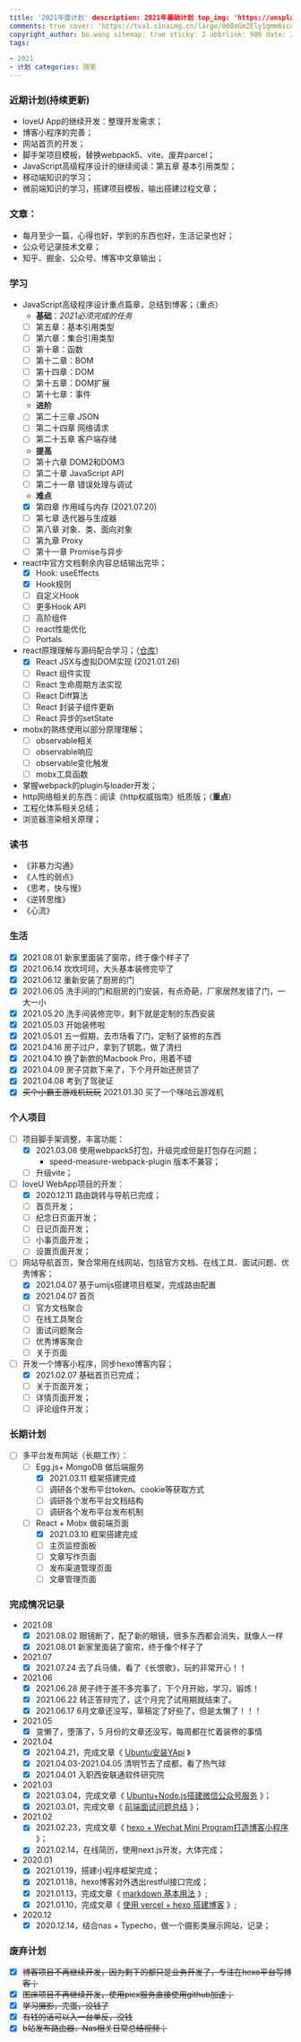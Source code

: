 ```yaml
---
title: '2021年度计划' description: 2021年基础计划 top_img: 'https://unsplash.it/800/200?random'
comments: true cover: 'https://tva1.sinaimg.cn/large/008eGmZEly1gmm6icu66gj30u01t246g.jpg'
copyright_author: bo.wang sitemap: true sticky: 2 abbrlink: 986 date: 2020-12-30 15:41:52 updated: 2021-07-28 19:20:33
tags:

- 2021
- 计划 categories: 随笔
---
```


### 近期计划(持续更新)

- loveU App的继续开发：整理开发需求；
- 博客小程序的完善；
- 网站首页的开发；
- 脚手架项目模板，替换webpack5、vite、废弃parcel；
- JavaScript高级程序设计的继续阅读：第五章 基本引用类型；
- 移动端知识的学习；
- 微前端知识的学习，搭建项目模板，输出搭建过程文章；

### 文章：

- 每月至少一篇，心得也好，学到的东西也好，生活记录也好；
- 公众号记录技术文章；
- 知乎、掘金、公众号、博客中文章输出；

### 学习

- JavaScript高级程序设计重点篇章，总结到博客；（重点）
    - **基础**：_2021必须完成的任务_
    - [ ] 第五章：基本引用类型
    - [ ] 第六章：集合引用类型
    - [ ] 第十章：函数
    - [ ] 第十二章：BOM
    - [ ] 第十四章：DOM
    - [ ] 第十五章：DOM扩展
    - [ ] 第十七章：事件
    - **进阶**
    - [ ] 第二十三章 JSON
    - [ ] 第二十四章 网络请求
    - [ ] 第二十五章 客户端存储
    - **提高**
    - [ ] 第十六章 DOM2和DOM3
    - [ ] 第二十章 JavaScript API
    - [ ] 第二十一章 错误处理与调试
    - **难点**
    - [X] 第四章 作用域与内存 (2021.07.20)
    - [ ] 第七章 迭代器与生成器
    - [ ] 第八章 对象、类、面向对象
    - [ ] 第九章 Proxy
    - [ ] 第十一章 Promise与异步
- react中官方文档剩余内容总结输出完毕；
    - [X] Hook: useEffects
    - [X] Hook规则
    - [ ] 自定义Hook
    - [ ] 更多Hook API
    - [ ] 高阶组件
    - [ ] react性能优化
    - [ ] Portals
- react原理理解与源码配合学习；（[仓库](https://github.com/webbx/learnReactPrinciple)）
    - [X] React JSX与虚拟DOM实现 (2021.01.26)
    - [ ] React 组件实现
    - [ ] React 生命周期方法实现
    - [ ] React Diff算法
    - [ ] React 封装子组件更新
    - [ ] React 异步的setState
- mobx的熟练使用以部分原理理解；
    - [ ] observable相关
    - [ ] observable响应
    - [ ] observable变化触发
    - [ ] mobx工具函数
- 掌握webpack的plugin与loader开发；
- http网络相关的东西：阅读《http权威指南》纸质版；（**重点**）
- 工程化体系相关总结；
- 浏览器渲染相关原理；

### 读书

- 《非暴力沟通》
- 《人性的弱点》
- 《思考，快与慢》
- 《逆转思维》
- 《心流》

### 生活

- [X] 2021.08.01 新家里面装了窗帘，终于像个样子了
- [X] 2021.06.14 坎坎坷坷，大头基本装修完毕了
- [X] 2021.06.12 重新安装了厨房的门
- [X] 2021.06.05 洗手间的门和厨房的门安装，有点奇葩，厂家居然发错了门，一大一小
- [X] 2021.05.20 洗手间装修完毕，剩下就是定制的东西安装
- [X] 2021.05.03 开始装修啦
- [X] 2021.05.01 五一假期，去市场看了门，定制了装修的东西
- [X] 2021.04.16 房子过户，拿到了钥匙，做了清扫
- [X] 2021.04.10 换了新款的Macbook Pro，用着不错
- [X] 2021.04.09 房子贷款下来了，下个月开始还房贷了
- [X] 2021.04.08 考到了驾驶证
- [X] ~~买个小霸王游戏机玩玩~~ 2021.01.30 买了一个咪咕云游戏机

### 个人项目

- [ ] 项目脚手架调整，丰富功能：
    - [X] 2021.03.08 使用webpack5打包，升级完成但是打包存在问题；
        - speed-measure-webpack-plugin 版本不兼容；
    - [ ] 升级vite；
- [ ] loveU WebApp项目的开发：
    - [X] 2020.12.11 路由跳转与导航已完成；
    - [ ] 首页开发；
    - [ ] 纪念日页面开发；
    - [ ] 日记页面开发；
    - [ ] 小事页面开发；
    - [ ] 设置页面开发；
- [ ] 网站导航首页，聚合常用在线网站，包括官方文档、在线工具、面试问题、优秀博客；
    - [X] 2021.04.07 基于umijs搭建项目框架，完成路由配置
    - [X] 2021.04.07 首页
    - [ ] 官方文档聚合
    - [ ] 在线工具聚合
    - [ ] 面试问题聚合
    - [ ] 优秀博客聚合
    - [ ] 关于页面
- [ ] 开发一个博客小程序，同步hexo博客内容；
    - [X] 2021.02.07 基础首页已完成；
    - [ ] 关于页面开发；
    - [ ] 详情页面开发；
    - [ ] 评论组件开发；

### 长期计划

- [ ] 多平台发布网站（长期工作）：
    - [ ] Egg.js+ MongoDB 做后端服务
        - [X] 2021.03.11 框架搭建完成
        - [ ] 调研各个发布平台token、cookie等获取方式
        - [ ] 调研各个发布平台文档结构
        - [ ] 调研各个发布平台发布机制
    - [ ] React + Mobx 做前端页面
        - [X] 2021.03.10 框架搭建完成
        - [ ] 主页监控面板
        - [ ] 文章写作页面
        - [ ] 发布渠道管理页面
        - [ ] 文章管理页面

### 完成情况记录

- 2021.08
    - [X] 2021.08.02 眼镜断了，配了新的眼镜，很多东西都会消失，就像人一样
    - [X] 2021.08.01 新家里面装了窗帘，终于像个样子了
- 2021.07
    - [X] 2021.07.24 去了兵马俑，看了《长恨歌》，玩的非常开心！！
- 2021.06
    - [X] 2021.06.28 房子终于差不多完事了，下个月开始，学习，锻炼！
    - [X] 2021.06.22 转正答辩完了，这个月完了试用期就结束了。
    - [X] 2021.06.17 6月文章还没写，草稿定了好些了，但是太懒了！！！
- 2021.05
    - [X] 变懒了，堕落了，5 月份的文章还没写，每周都在忙着装修的事情
- 2021.04
    - [X] 2021.04.21，完成文章《 [Ubuntu安装YApi](https://blog.wangboweb.site/2021/04/21/28295.html) 》
    - [X] 2021.04.03-2021.04.05 清明节去了成都，看了热气球
    - [X] 2021.04.01 入职西安联通软件研究院
- 2021.03
    - [X] 2021.03.04，完成文章《 [Ubuntu+Node.js搭建微信公众号服务](https://blog.wangboweb.site/2021/03/04/53112.html) 》；
    - [X] 2021.03.01，完成文章《 [前端面试问题总结](https://blog.wangboweb.site/2021/03/01/53542.html) 》；
- 2021.02
    - [X] 2021.02.23，完成文章《 [hexo + Wechat Mini Program打造博客小程序](https://blog.wangboweb.site/2021/02/08/63103.html) 》；
    - [X] 2021.02.14，在线简历，使用next.js开发，大体完成；
- 2020.01
    - [X] 2021.01.19，搭建小程序框架完成；
    - [X] 2021.01.18，hexo博客对外透出restful接口完成；
    - [X] 2021.01.13，完成文章《 [markdown 基本用法](https://blog.wangboweb.site/2021/01/13/9439.html) 》;
    - [X] 2021.01.10，完成文章《 [使用 vercel + hexo 搭建博客](https://blog.wangboweb.site/2021/01/08/58.html) 》;
- 2020.12
    - [X] 2020.12.14，结合nas + Typecho，做一个摄影类展示网站，记录；

### 废弃计划

- [X] ~~博客项目不再继续开发，因为剩下的都只是业务开发了，专注在hexo平台写博客；~~
- [X] ~~图床项目不再继续开发，使用picx服务直接使用github加速；~~
- [X] ~~学习摄影，完蛋，没钱了~~
- [X] ~~有钱的话可以入一台单反，没钱~~
- [X] ~~b站发布路由器、Nas相关日常总结视频；~~
